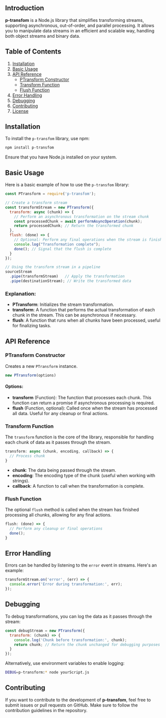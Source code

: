 ## Introduction

**p-transfom** is a Node.js library that simplifies transforming streams, supporting asynchronous, out-of-order, and parallel processing. It allows you to manipulate data streams in an efficient and scalable way, handling both object streams and binary data.

## Table of Contents

1. [Installation](#installation)
2. [Basic Usage](#basic-usage)
3. [API Reference](#api-reference)
    - [PTransform Constructor](#ptransform-constructor)
    - [Transform Function](#transform-function)
    - [Flush Function](#flush-function)
4. [Error Handling](#error-handling)
5. [Debugging](#debugging)
6. [Contributing](#contributing)
7. [License](#license)

## Installation

To install the `p-transfom` library, use npm:

```bash
npm install p-transfom
```

Ensure that you have Node.js installed on your system.

## Basic Usage

Here is a basic example of how to use the `p-transfom` library:

```javascript
const PTransform = require('p-transfom');

// Create a transform stream
const transformStream = new PTransform({
  transform: async (chunk) => {
    // Perform an asynchronous transformation on the stream chunk
    const processedChunk = await performAsyncOperation(chunk);
    return processedChunk; // Return the transformed chunk
  },
  flush: (done) => {
    // Optional: Perform any final operations when the stream is finished
    console.log("Transformation complete");
    done(); // Signal that the flush is complete
  }
});

// Using the transform stream in a pipeline
sourceStream
  .pipe(transformStream)   // Apply the transformation
  .pipe(destinationStream); // Write the transformed data
```

### Explanation:

- **PTransform**: Initializes the stream transformation.
- **transform**: A function that performs the actual transformation of each chunk in the stream. This can be asynchronous if necessary.
- **flush**: A function that runs when all chunks have been processed, useful for finalizing tasks.

## API Reference

### PTransform Constructor

Creates a new `PTransform` instance.

```javascript
new PTransform(options)
```

#### Options:
- **transform** (Function): The function that processes each chunk. This function can return a promise if asynchronous processing is required.
- **flush** (Function, optional): Called once when the stream has processed all data. Useful for any cleanup or final actions.

### Transform Function

The `transform` function is the core of the library, responsible for handling each chunk of data as it passes through the stream.

```javascript
transform: async (chunk, encoding, callback) => {
  // Process chunk
}
```

- **chunk**: The data being passed through the stream.
- **encoding**: The encoding type of the chunk (useful when working with strings).
- **callback**: A function to call when the transformation is complete.

### Flush Function

The optional `flush` method is called when the stream has finished processing all chunks, allowing for any final actions.

```javascript
flush: (done) => {
  // Perform any cleanup or final operations
  done();
}
```

## Error Handling

Errors can be handled by listening to the `error` event in streams. Here's an example:

```javascript
transformStream.on('error', (err) => {
  console.error('Error during transformation:', err);
});
```

## Debugging

To debug transformations, you can log the data as it passes through the stream:

```javascript
const debugStream = new PTransform({
  transform: (chunk) => {
    console.log('Chunk before transformation:', chunk);
    return chunk; // Return the chunk unchanged for debugging purposes
  }
});
```

Alternatively, use environment variables to enable logging:

```bash
DEBUG=p-transform:* node yourScript.js
```

## Contributing

If you want to contribute to the development of **p-transfom**, feel free to submit issues or pull requests on GitHub. Make sure to follow the contribution guidelines in the repository.
